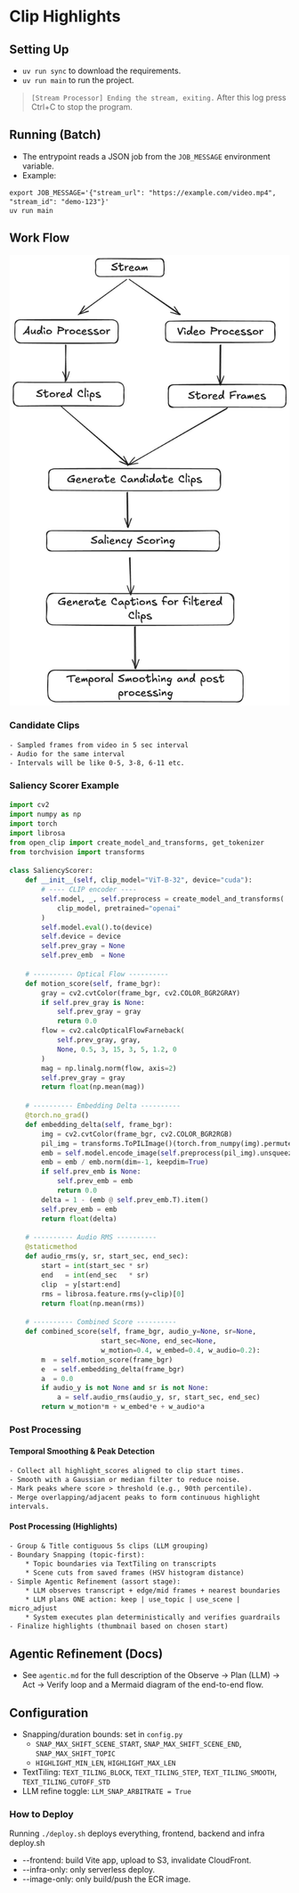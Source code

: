 # Clip Highlights

## Setting Up

- `uv run sync` to download the requirements.
- `uv run main` to run the project.

> `[Stream Processor] Ending the stream, exiting.` After this log press Ctrl+C to stop the program.

## Running (Batch)

- The entrypoint reads a JSON job from the `JOB_MESSAGE` environment variable.
- Example:

```
export JOB_MESSAGE='{"stream_url": "https://example.com/video.mp4", "stream_id": "demo-123"}'
uv run main
```

## Work Flow

![Work Flow](./workflow.png)

### Candidate Clips

    - Sampled frames from video in 5 sec interval
    - Audio for the same interval
    - Intervals will be like 0-5, 3-8, 6-11 etc.

### Saliency Scorer Example

```python
import cv2
import numpy as np
import torch
import librosa
from open_clip import create_model_and_transforms, get_tokenizer
from torchvision import transforms

class SaliencyScorer:
    def __init__(self, clip_model="ViT-B-32", device="cuda"):
        # ---- CLIP encoder ----
        self.model, _, self.preprocess = create_model_and_transforms(
            clip_model, pretrained="openai"
        )
        self.model.eval().to(device)
        self.device = device
        self.prev_gray = None
        self.prev_emb  = None

    # ---------- Optical Flow ----------
    def motion_score(self, frame_bgr):
        gray = cv2.cvtColor(frame_bgr, cv2.COLOR_BGR2GRAY)
        if self.prev_gray is None:
            self.prev_gray = gray
            return 0.0
        flow = cv2.calcOpticalFlowFarneback(
            self.prev_gray, gray,
            None, 0.5, 3, 15, 3, 5, 1.2, 0
        )
        mag = np.linalg.norm(flow, axis=2)
        self.prev_gray = gray
        return float(np.mean(mag))

    # ---------- Embedding Delta ----------
    @torch.no_grad()
    def embedding_delta(self, frame_bgr):
        img = cv2.cvtColor(frame_bgr, cv2.COLOR_BGR2RGB)
        pil_img = transforms.ToPILImage()(torch.from_numpy(img).permute(2,0,1))
        emb = self.model.encode_image(self.preprocess(pil_img).unsqueeze(0).to(self.device))
        emb = emb / emb.norm(dim=-1, keepdim=True)
        if self.prev_emb is None:
            self.prev_emb = emb
            return 0.0
        delta = 1 - (emb @ self.prev_emb.T).item()
        self.prev_emb = emb
        return float(delta)

    # ---------- Audio RMS ----------
    @staticmethod
    def audio_rms(y, sr, start_sec, end_sec):
        start = int(start_sec * sr)
        end   = int(end_sec   * sr)
        clip  = y[start:end]
        rms = librosa.feature.rms(y=clip)[0]
        return float(np.mean(rms))

    # ---------- Combined Score ----------
    def combined_score(self, frame_bgr, audio_y=None, sr=None,
                       start_sec=None, end_sec=None,
                       w_motion=0.4, w_embed=0.4, w_audio=0.2):
        m  = self.motion_score(frame_bgr)
        e  = self.embedding_delta(frame_bgr)
        a  = 0.0
        if audio_y is not None and sr is not None:
            a = self.audio_rms(audio_y, sr, start_sec, end_sec)
        return w_motion*m + w_embed*e + w_audio*a
```

### Post Processing

#### Temporal Smoothing & Peak Detection

    - Collect all highlight_scores aligned to clip start times.
    - Smooth with a Gaussian or median filter to reduce noise.
    - Mark peaks where score > threshold (e.g., 90th percentile).
    - Merge overlapping/adjacent peaks to form continuous highlight intervals.

#### Post Processing (Highlights)

    - Group & Title contiguous 5s clips (LLM grouping)
    - Boundary Snapping (topic-first):
        * Topic boundaries via TextTiling on transcripts
        * Scene cuts from saved frames (HSV histogram distance)
    - Simple Agentic Refinement (assort stage):
        * LLM observes transcript + edge/mid frames + nearest boundaries
        * LLM plans ONE action: keep | use_topic | use_scene | micro_adjust
        * System executes plan deterministically and verifies guardrails
    - Finalize highlights (thumbnail based on chosen start)

## Agentic Refinement (Docs)

- See `agentic.md` for the full description of the Observe → Plan (LLM) → Act → Verify loop and a Mermaid diagram of the end-to-end flow.

## Configuration

- Snapping/duration bounds: set in `config.py`
  - `SNAP_MAX_SHIFT_SCENE_START`, `SNAP_MAX_SHIFT_SCENE_END`, `SNAP_MAX_SHIFT_TOPIC`
  - `HIGHLIGHT_MIN_LEN`, `HIGHLIGHT_MAX_LEN`
- TextTiling: `TEXT_TILING_BLOCK`, `TEXT_TILING_STEP`, `TEXT_TILING_SMOOTH`, `TEXT_TILING_CUTOFF_STD`
- LLM refine toggle: `LLM_SNAP_ARBITRATE = True`

### How to Deploy
Running `./deploy.sh` deploys everything, frontend, backend and infra
deploy.sh
- --frontend: build Vite app, upload to S3, invalidate CloudFront.
- --infra-only: only serverless deploy.
- --image-only: only build/push the ECR image.
